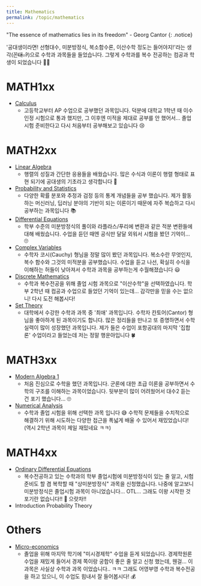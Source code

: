 ```yaml
---
title: Mathematics
permalink: /topic/mathematics
---
```


"The essence of mathematics lies in its freedom" - Georg Cantor
{: .notice}

'공대생이라면! 선형대수, 미분방정식, 복소함수론, 이산수학 정도는 들어야지!'라는 생각(~~꼰대..?~~)으로 수학과 과목들을 들었습니다. 그렇게 수학과를 복수 전공하는 컴공과 학생이 되었습니다 😵‍💫

# MATH1xx

- [Calculus](/categories/calculus)
  - 고등학교부터 AP 수업으로 공부했던 과목입니다. 덕분에 대학교 1학년 때 이수 인정 시험으로 통과 했지만, 그 이후엔 미적을 제대로 공부를 안 했어서... 졸업 시험 준비한다고 다시 처음부터 공부해보고 있습니다 😢

# MATH2xx

- [Linear Algebra](/categories/linear-algebra)
  - 행렬의 성질과 간단한 응용들을 배웠습니다. 많은 수식과 이론이 행렬 형태로 표현 되기에 공대생의 기초라고 생각합니다 🏫
- [Probability and Statistics](/categories/probability-and-statistics)
  - 다양한 확률 분포와 추정과 검정 등의 통계 개념들을 공부 했습니다. 제가 활동하는 머신러닝, 딥러닝 분야의 기반이 되는 이론이기 때문에 자주 복습하고 다시 공부하는 과목입니다 📚
- [Differential Equations](/categories/differential-equations)
  - 학부 수준의 미분방정식의 풀이와 라플라스/푸리에 변환과 같은 적분 변환들에 대해 배웠습니다. 수업을 듣던 때엔 공식만 달달 외워서 시험을 봤던 기억이... 🙄
- [Complex Variables](/categories/complex-variable)
  - 수학자 코시(Cauchy) 형님을 정말 많이 봤던 과목입니다. 복소수란 무엇인지, 복수 함수와 그것의 미적분을 공부했습니다. 수업을 듣고 나선, 확실히 수식을 이해하는 허들이 낮아져서 수학과 과목을 공부하는게 수월해졌습니다 😃
- [Discrete Mathematics](/categories/discrete-mathematics)
  - 수학과 복수전공을 위해 졸업 시험 과목으로 "이산수학"을 선택하였습니다. 학부 2학년 때 컴공과 수업으로 들었던 기억이 있는데... 감각만을 믿을 수는 없으니! 다시 도전 해봅시다!
- [Set Theory](/categories/set-theory)
  - 대학에서 수강한 수학과 과목 중 '최애' 과목입니다. 수학자 칸토어(Cantor) 형님을 좋아하게 된 과목이기도 합니다. 많은 정리들을 만나고 또 증명하면서 수학 실력이 많이 성장했던 과목입니다. 제가 들은 수업이 포항공대의 마지막 '집합론' 수업이라고 들었는데 저는 정말 행운아입니다 🍀

# MATH3xx

- [Modern Algebra 1](/categories/modern-algebra-1)
  - 처음 진심으로 수학을 했던 과목입니다. 군론에 대한 초급 이론을 공부하면서 수학의 구조를 이해하는 과목이었습니다. 뒷부분이 많이 어려웠어서 대수2 듣는 건 포기 했습니다... 🙄
- [Numerical Analysis](/categories/numerical-analysis)
  - 수학과 졸업 시험을 위해 선택한 과목 입니다 😅 수학적 문제들을 수치적으로 해결하기 위해 시도하는 다양한 접근을 폭넓게 배울 수 있어서 재밌었습니다! (역시 2학년 과목이 제일 재밌네요 ㅋㅋ)

# MATH4xx

- [Ordinary Differential Equations](/categories/ordinary-differential-equations)
  - 복수전공하고 있는 수학과의 학부 졸업시험에 미분방정식이 있는 줄 알고, 시험 준비도 할 겸 복학할 때 "상미분방정식" 과목을 신청했습니다. 나중에 알고보니 미분방정식은 졸업시험 과목이 아니었습니다... OTL... 그래도 이왕 시작한 것 포기란 없습니다!! 💪 으랏차!!
- Introduction Probability Theory

# Others

- [Micro-economics](/categories/micro-economics)
  - 졸업을 위해 마지막 학기에 "미시경제학" 수업을 듣게 되었습니다. 경제학원론 수업을 재밌게 들어서 경제 쪽이랑 궁합이 좋은 줄 알고 신청 했는데, 웬걸... 이 과목은 사실상 수학과 과목 이었습니다.. ㅋㅋ 그래도 어영부영 수학과 복수전공을 하고 있으니, 이 수업도 힘내서 잘 들어봅시다! 💰
